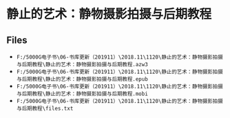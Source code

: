 # 静止的艺术：静物摄影拍摄与后期教程

## Files

- `F:/5000G电子书\06-书库更新（201911）\2018.11\1120\静止的艺术：静物摄影拍摄与后期教程\静止的艺术：静物摄影拍摄与后期教程.azw3`
- `F:/5000G电子书\06-书库更新（201911）\2018.11\1120\静止的艺术：静物摄影拍摄与后期教程\静止的艺术：静物摄影拍摄与后期教程.epub`
- `F:/5000G电子书\06-书库更新（201911）\2018.11\1120\静止的艺术：静物摄影拍摄与后期教程\静止的艺术：静物摄影拍摄与后期教程.mobi`
- `F:/5000G电子书\06-书库更新（201911）\2018.11\1120\静止的艺术：静物摄影拍摄与后期教程\files.txt`
